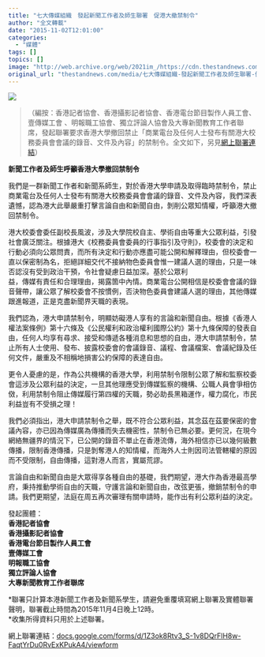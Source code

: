 ```yaml
---
title: "七大傳媒組織　發起新聞工作者及師生聯署　促港大撤禁制令"
author: "全文轉載"
date: "2015-11-02T12:01:00"
categories:
  - "媒體"
tags: []
topics: []
image: "http://web.archive.org/web/2021im_/https://cdn.thestandnews.com/media/photos/cache/hku-01_Xr1Mk_1200x0.png"
original_url: "thestandnews.com/media/七大傳媒組織-發起新聞工作者及師生聯署-促港大撤禁制令"
---
```

![](http://web.archive.org/web/2021im_/https://cdn.thestandnews.com/media/photos/cache/hku-01_Xr1Mk_1200x0.png)

> （編按：香港記者協會、香港攝影記者協會、香港電台節目製作人員工會、壹傳媒工會 、明報職工協會、獨立評論人協會及大專新聞教育工作者聯席，發起聯署要求香港大學撤回禁止「商業電台及任何人士發布有關港大校務委員會會議的錄音、文件及內容」的禁制令。全文如下，另見[網上聯署連結](http://web.archive.org/web/20210623193116/https://docs.google.com/forms/d/1Z3ok8Rtv3_S-1v8DQrFlH8w-FaqtYrDu0RvExKPukA4/viewform)）

**新聞工作者及師生呼籲香港大學撤回禁制令**

我們是一群新聞工作者和新聞系師生，對於香港大學申請及取得臨時禁制令，禁止商業電台及任何人士發布有關港大校務委員會會議的錄音、文件及內容，我們深表遺憾，認為港大此舉嚴重打擊言論自由和新聞自由，剝削公眾知情權，呼籲港大撤回禁制令。

港大校委會委任副校長風波，涉及大學院校自主、學術自由等重大公眾利益，引發社會廣泛關注。根據港大《校務委員會委員的行事指引及守則》，校委會的決定和行動必須向公眾問責，而所有決定和行動亦應盡可能公開和解釋理由，但校委會一直以保密制為名，拒絕詳細交代不接納物色委員會惟一建議人選的理由，只是一味否認沒有受到政治干預，令社會疑慮日益加深。基於公眾利  
益，傳媒有責任和合理理由，揭露箇中內情。商業電台公開相信是校委會會議的錄音聲帶，讓公眾了解校委會不按慣例，否決物色委員會建議人選的理由，其他傳媒跟進報道，正是克盡新聞界天職的表現。

我們認為，港大申請禁制令，明顯妨礙港人享有的言論和新聞自由。根據《香港人權法案條例》第十六條及《公民權利和政治權利國際公約》第十九條保障的發表自由，任何人均享有尋求、接受和傳遞各種消息和思想的自由，港大申請禁制令，禁止所有人士使用、發布、披露校委會的會議錄音、議程、會議檔案、會議紀錄及任何文件，嚴重及不相稱地損害公約保障的表達自由。

更令人憂慮的是，作為公共機構的香港大學，利用禁制令限制公眾了解和監察校委會這涉及公眾利益的決定，一旦其他理應受到傳媒監察的機構、公職人員會爭相仿傚，利用禁制令阻止傳媒履行第四權的天職，勢必助長黑箱運作，權力腐化，市民利益豈有不受損之理！

我們必須指出，港大申請禁制令之舉，既不符合公眾利益，其念茲在茲要保密的會議內容，亦已因為傳媒廣為傳播而失去機密性，禁制令已無必要。更何況，在現今網絡無疆界的情況下，已公開的錄音不單止在香港流傳，海外相信亦已以幾何級數傳播，限制香港傳播，只是剝奪港人的知情權，而海外人士則因司法管轄權的原因而不受限制，自由傳播，這對港人而言，實屬荒謬。

言論自由和新聞自由是大眾得享各種自由的基礎，我們期望，港大作為香港最高學府，秉持推動學術自由的天職，守護言論和新聞自由，改弦更張，撤銷禁制令的申請。我們更期望，法庭在周五再次審理有關申請時，能作出有利公眾利益的決定。

發起團體：  
**香港記者協會  
香港攝影記者協會  
香港電台節目製作人員工會  
壹傳媒工會   
明報職工協會  
獨立評論人協會  
大專新聞教育工作者聯席**  
  
\*聯署只計算本港新聞工作者及新聞系學生，請避免重覆填寫網上聯署及實體聯署聲明，聯署截止時間為2015年11月4日晚上12時。  
\*收集所得資料只用於上述聯署。

網上聯署連結：[docs.google.com/forms/d/1Z3ok8Rtv3\_S-1v8DQrFlH8w-FaqtYrDu0RvExKPukA4/viewform](http://web.archive.org/web/20210623193116/http://docs.google.com/forms/d/1Z3ok8Rtv3_S-1v8DQrFlH8w-FaqtYrDu0RvExKPukA4/viewform)
